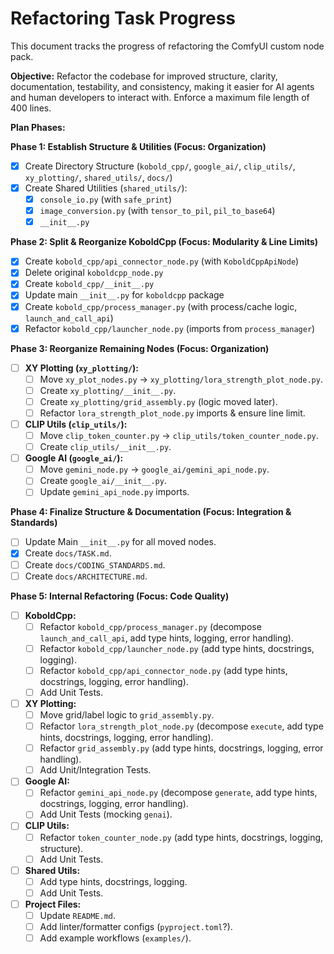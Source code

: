 # Refactoring Task Progress

This document tracks the progress of refactoring the ComfyUI custom node pack.

**Objective:** Refactor the codebase for improved structure, clarity, documentation, testability, and consistency, making it easier for AI agents and human developers to interact with. Enforce a maximum file length of 400 lines.

**Plan Phases:**

**Phase 1: Establish Structure & Utilities (Focus: Organization)**
*   [X] Create Directory Structure (`kobold_cpp/`, `google_ai/`, `clip_utils/`, `xy_plotting/`, `shared_utils/`, `docs/`)
*   [X] Create Shared Utilities (`shared_utils/`):
    *   [X] `console_io.py` (with `safe_print`)
    *   [X] `image_conversion.py` (with `tensor_to_pil`, `pil_to_base64`)
    *   [X] `__init__.py`

**Phase 2: Split & Reorganize KoboldCpp (Focus: Modularity & Line Limits)**
*   [X] Create `kobold_cpp/api_connector_node.py` (with `KoboldCppApiNode`)
*   [X] Delete original `koboldcpp_node.py`
*   [X] Create `kobold_cpp/__init__.py`
*   [X] Update main `__init__.py` for `koboldcpp` package
*   [X] Create `kobold_cpp/process_manager.py` (with process/cache logic, `launch_and_call_api`)
*   [X] Refactor `kobold_cpp/launcher_node.py` (imports from `process_manager`)

**Phase 3: Reorganize Remaining Nodes (Focus: Organization)**
*   [ ] **XY Plotting (`xy_plotting/`):**
    *   [ ] Move `xy_plot_nodes.py` -> `xy_plotting/lora_strength_plot_node.py`.
    *   [ ] Create `xy_plotting/__init__.py`.
    *   [ ] Create `xy_plotting/grid_assembly.py` (logic moved later).
    *   [ ] Refactor `lora_strength_plot_node.py` imports & ensure line limit.
*   [ ] **CLIP Utils (`clip_utils/`):**
    *   [ ] Move `clip_token_counter.py` -> `clip_utils/token_counter_node.py`.
    *   [ ] Create `clip_utils/__init__.py`.
*   [ ] **Google AI (`google_ai/`):**
    *   [ ] Move `gemini_node.py` -> `google_ai/gemini_api_node.py`.
    *   [ ] Create `google_ai/__init__.py`.
    *   [ ] Update `gemini_api_node.py` imports.

**Phase 4: Finalize Structure & Documentation (Focus: Integration & Standards)**
*   [ ] Update Main `__init__.py` for all moved nodes.
*   [X] Create `docs/TASK.md`.
*   [ ] Create `docs/CODING_STANDARDS.md`.
*   [ ] Create `docs/ARCHITECTURE.md`.

**Phase 5: Internal Refactoring (Focus: Code Quality)**
*   [ ] **KoboldCpp:**
    *   [ ] Refactor `kobold_cpp/process_manager.py` (decompose `launch_and_call_api`, add type hints, logging, error handling).
    *   [ ] Refactor `kobold_cpp/launcher_node.py` (add type hints, docstrings, logging).
    *   [ ] Refactor `kobold_cpp/api_connector_node.py` (add type hints, docstrings, logging, error handling).
    *   [ ] Add Unit Tests.
*   [ ] **XY Plotting:**
    *   [ ] Move grid/label logic to `grid_assembly.py`.
    *   [ ] Refactor `lora_strength_plot_node.py` (decompose `execute`, add type hints, docstrings, logging, error handling).
    *   [ ] Refactor `grid_assembly.py` (add type hints, docstrings, logging, error handling).
    *   [ ] Add Unit/Integration Tests.
*   [ ] **Google AI:**
    *   [ ] Refactor `gemini_api_node.py` (decompose `generate`, add type hints, docstrings, logging, error handling).
    *   [ ] Add Unit Tests (mocking `genai`).
*   [ ] **CLIP Utils:**
    *   [ ] Refactor `token_counter_node.py` (add type hints, docstrings, logging, structure).
    *   [ ] Add Unit Tests.
*   [ ] **Shared Utils:**
    *   [ ] Add type hints, docstrings, logging.
    *   [ ] Add Unit Tests.
*   [ ] **Project Files:**
    *   [ ] Update `README.md`.
    *   [ ] Add linter/formatter configs (`pyproject.toml`?).
    *   [ ] Add example workflows (`examples/`).
